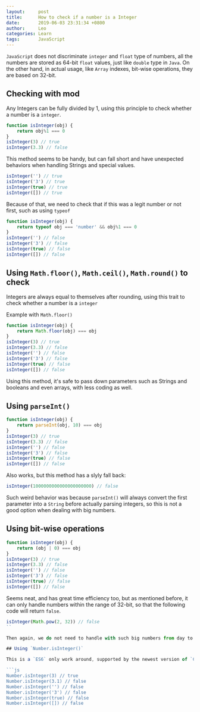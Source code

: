 ```yaml
---
layout:     post
title:      How to check if a number is a Integer
date:       2019-06-03 23:31:34 +0800
author:     Leo
categories: Learn
tags:       JavaScript
---
```

`JavaScript` does not discriminate `integer` and `float` type of numbers, all the numbers are stored as 64-bit `float` values, just like `double` type in `Java`. On the other hand, in actual usage, like `Array` indexes, bit-wise operations, they are based on 32-bit.

## Checking with mod
Any Integers can be fully divided by 1, using this principle to check whether a number is a `integer`.

```js
function isInteger(obj) {
    return obj%1 === 0
}
isInteger(3) // true
isInteger(3.3) // false　
```

This method seems to be handy, but can fall short and have unexpected behaviors when handling Strings and special values.

```js
isInteger('') // true
isInteger('3') // true
isInteger(true) // true
isInteger([]) // true
```

Because of that, we need to check that if this was a legit number or not first, such as using `typeof`

```js
function isInteger(obj) {
    return typeof obj === 'number' && obj%1 === 0
}
isInteger('') // false
isInteger('3') // false
isInteger(true) // false
isInteger([]) // false
```

## Using `Math.floor()`, `Math.ceil()`,  `Math.round()` to check

Integers are always equal to themselves after rounding, using this trait to check whether a number is a `integer`

Example with `Math.floor()`
```js
function isInteger(obj) {
    return Math.floor(obj) === obj
}
isInteger(3) // true
isInteger(3.3) // false
isInteger('') // false
isInteger('3') // false
isInteger(true) // false
isInteger([]) // false
```

Using this method, it's safe to pass down parameters such as Strings and booleans and even arrays, with less coding as well.

## Using `parseInt()`

```js
function isInteger(obj) {
    return parseInt(obj, 10) === obj
}
isInteger(3) // true
isInteger(3.3) // false
isInteger('') // false
isInteger('3') // false
isInteger(true) // false
isInteger([]) // false
```

Also works, but this method has a slyly fall back:

```js
isInteger(1000000000000000000000) // false
```

Such weird behavior was because `parseInt()` will always convert the first parameter into a `String` before actually parsing integers, so this is not a good option when dealing with big numbers.

## Using bit-wise operations

```js
function isInteger(obj) {
    return (obj | 0) === obj
}
isInteger(3) // true
isInteger(3.3) // false
isInteger('') // false
isInteger('3') // false
isInteger(true) // false
isInteger([]) // false
```

Seems neat, and has great time efficiency too, but as mentioned before, it can only handle numbers within the range of 32-bit, so that the following code will return `false`.

```js
isInteger(Math.pow(2, 32)) // false
``

Then again, we do not need to handle with such big numbers from day to day usage.

## Using `Number.isInteger()`

This is a `ES6` only work around, supported by the newest version of `Chrome` and `Firefox`

```js
Number.isInteger(3) // true
Number.isInteger(3.1) // false
Number.isInteger('') // false
Number.isInteger('3') // false
Number.isInteger(true) // false
Number.isInteger([]) // false
```
